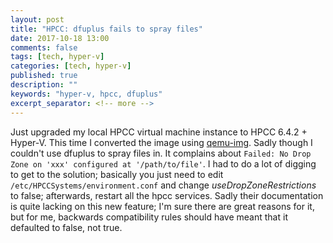 ```yaml
---
layout: post
title: "HPCC: dfuplus fails to spray files"
date: 2017-10-18 13:00
comments: false
tags: [tech, hyper-v]
categories: [tech, hyper-v]
published: true
description: ""
keywords: "hyper-v, hpcc, dfuplus"
excerpt_separator: <!-- more -->
---
```


Just upgraded my local HPCC virtual machine instance to HPCC 6.4.2 + Hyper-V. This time I converted the image using [qemu-img](https://cloudbase.it/qemu-img-windows/). Sadly though I couldn't use dfuplus to spray files in. It complains about `Failed: No Drop Zone on 'xxx' configured at '/path/to/file'`. I had to do a lot of digging to get to the solution; basically you just need to edit `/etc/HPCCSystems/environment.conf` and change _useDropZoneRestrictions_ to false; afterwards, restart all the hpcc services. Sadly their documentation is quite lacking on this new feature; I'm sure there are great reasons for it, but for me, backwards compatibility rules should have meant that it defaulted to false, not true.

